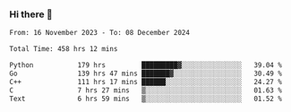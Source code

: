 ### Hi there 👋

<!--
**floyiac/floyiac** is a ✨ _special_ ✨ repository because its `README.md` (this file) appears on your GitHub profile.

Here are some ideas to get you started:

- 🔭 I’m currently working on ...
- 🌱 I’m currently learning ...
- 👯 I’m looking to collaborate on ...
- 🤔 I’m looking for help with ...
- 💬 Ask me about ...
- 📫 How to reach me: ...
- 😄 Pronouns: ...
- ⚡ Fun fact: ...
-->

<!--START_SECTION:waka-->

```txt
From: 16 November 2023 - To: 08 December 2024

Total Time: 458 hrs 12 mins

Python           179 hrs         █████████▓░░░░░░░░░░░░░░░   39.04 %
Go               139 hrs 47 mins ███████▓░░░░░░░░░░░░░░░░░   30.49 %
C++              111 hrs 17 mins ██████░░░░░░░░░░░░░░░░░░░   24.27 %
C                7 hrs 27 mins   ▒░░░░░░░░░░░░░░░░░░░░░░░░   01.63 %
Text             6 hrs 59 mins   ▒░░░░░░░░░░░░░░░░░░░░░░░░   01.52 %
```

<!--END_SECTION:waka-->
